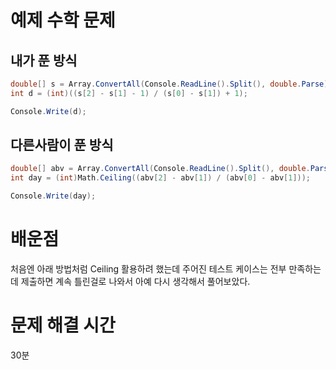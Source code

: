 # 예제 수학 문제

## 내가 푼 방식
``` cs
double[] s = Array.ConvertAll(Console.ReadLine().Split(), double.Parse);
int d = (int)((s[2] - s[1] - 1) / (s[0] - s[1]) + 1);

Console.Write(d);
```

## 다른사람이 푼 방식
``` cs
double[] abv = Array.ConvertAll(Console.ReadLine().Split(), double.Parse);
int day = (int)Math.Ceiling((abv[2] - abv[1]) / (abv[0] - abv[1]));

Console.Write(day);
```

# 배운점
처음엔 아래 방법처럼 Ceiling 활용하려 했는데 주어진 테스트 케이스는 전부 만족하는데 제출하면 계속 틀린걸로 나와서 아예 다시 생각해서 풀어보았다.  

 
# 문제 해결 시간
30분